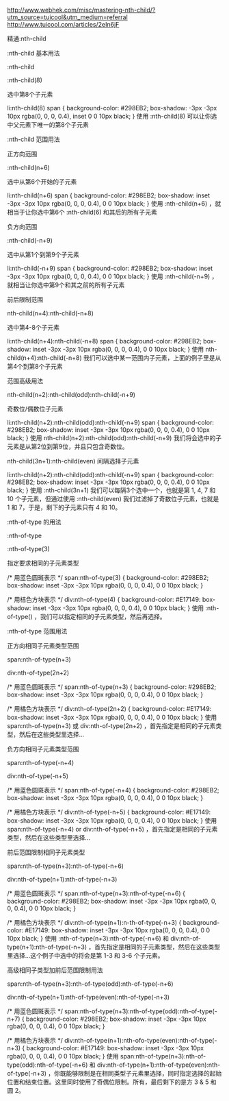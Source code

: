 http://www.webhek.com/misc/mastering-nth-child/?utm_source=tuicool&utm_medium=referral
http://www.tuicool.com/articles/2eIn6jF

精通:nth-child

:nth-child 基本用法

:nth-child

:nth-child(8)

选中第8个子元素


li:nth-child(8) span {
    background-color: #298EB2;
    box-shadow: -3px -3px 10px rgba(0, 0, 0, 0.4), inset 0 0 10px black;
}
使用 :nth-child(8) 可以让你选中父元素下唯一的第8个子元素

:nth-child 范围用法

正方向范围

:nth-child(n+6)

选中从第6个开始的子元素


li:nth-child(n+6) span {
    background-color: #298EB2;
    box-shadow: inset -3px -3px 10px rgba(0, 0, 0, 0.4), 0 0 10px black;
}
使用 :nth-child(n+6) ，就相当于让你选中第6个 :nth-child(6) 和其后的所有子元素

负方向范围

:nth-child(-n+9)

选中从第1个到第9个子元素


li:nth-child(-n+9) span {
    background-color: #298EB2;
    box-shadow: inset -3px -3px 10px rgba(0, 0, 0, 0.4), 0 0 10px black;
}
使用 :nth-child(-n+9) ，就相当让你选中第9个和其之前的所有子元素

前后限制范围

nth-child(n+4):nth-child(-n+8)

选中第4-8个子元素


li:nth-child(n+4):nth-child(-n+8) span {
    background-color: #298EB2;
    box-shadow: inset -3px -3px 10px rgba(0, 0, 0, 0.4), 0 0 10px black;
}
使用 nth-child(n+4):nth-child(-n+8) 我们可以选中某一范围内子元素，上面的例子里是从第4个到第8个子元素

范围高级用法

nth-child(n+2):nth-child(odd):nth-child(-n+9)

奇数位/偶数位子元素


li:nth-child(n+2):nth-child(odd):nth-child(-n+9) span {
    background-color: #298EB2;
    box-shadow: inset -3px -3px 10px rgba(0, 0, 0, 0.4), 0 0 10px black;
}
使用 nth-child(n+2):nth-child(odd):nth-child(-n+9) 我们将会选中的子元素是从第2位到第9位，并且只包含奇数位。

nth-child(3n+1):nth-child(even) 间隔选择子元素


li:nth-child(n+2):nth-child(odd):nth-child(-n+9) span {
    background-color: #298EB2;
    box-shadow: inset -3px -3px 10px rgba(0, 0, 0, 0.4), 0 0 10px black;
}
使用 :nth-child(3n+1) 我们可以每隔3个选中一个，也就是第 1, 4, 7 和 10 个子元素，但通过使用 :nth-child(even) 我们过滤掉了奇数位子元素，也就是 1 和 7，于是，剩下的子元素只有 4 和 10。

:nth-of-type 的用法

:nth-of-type

:nth-of-type(3)

指定要求相同的子元素类型


/* 用蓝色圆斑表示 */
span:nth-of-type(3) {
  background-color: #298EB2;
  box-shadow: inset -3px -3px 10px rgba(0, 0, 0, 0.4), 0 0 10px black;
}

/* 用桔色方块表示 */
div:nth-of-type(4) {
  background-color: #E17149:
  box-shadow: inset -3px -3px 10px rgba(0, 0, 0, 0.4), 0 0 10px black; 
}
使用 :nth-of-type() ，我们可以指定相同的子元素类型，然后再选择。

:nth-of-type 范围用法

正方向相同子元素类型范围

span:nth-of-type(n+3)

div:nth-of-type(2n+2)


/* 用蓝色圆斑表示 */
span:nth-of-type(n+3) {
  background-color: #298EB2;
  box-shadow: inset -3px -3px 10px rgba(0, 0, 0, 0.4), 0 0 10px black;
}

/* 用橘色方块表示 */
div:nth-of-type(2n+2) {
  background-color: #E17149:
  box-shadow: inset -3px -3px 10px rgba(0, 0, 0, 0.4), 0 0 10px black; 
}
使用 span:nth-of-type(n+3) 或 div:nth-of-type(2n+2) ，首先指定是相同的子元素类型，然后在这些类型里选择...

负方向相同子元素类型范围

span:nth-of-type(-n+4)

div:nth-of-type(-n+5)


/* 用蓝色圆斑表示 */
span:nth-of-type(-n+4) {
  background-color: #298EB2;
  box-shadow: inset -3px -3px 10px rgba(0, 0, 0, 0.4), 0 0 10px black;
}

/* 用橘色方块表示 */
div:nth-of-type(-n+5) {
  background-color: #E17149:
  box-shadow: inset -3px -3px 10px rgba(0, 0, 0, 0.4), 0 0 10px black; 
}
使用 span:nth-of-type(-n+4) or div:nth-of-type(-n+5) ，首先指定是相同的子元素类型，然后在这些类型里选择...

前后范围限制相同子元素类型

span:nth-of-type(n+3):nth-of-type(-n+6)

div:nth-of-type(n+1):nth-of-type(-n+3)


/* 用蓝色圆斑表示 */
span:nth-of-type(n+3):nth-of-type(-n+6) {
  background-color: #298EB2;
  box-shadow: inset -3px -3px 10px rgba(0, 0, 0, 0.4), 0 0 10px black;
}

/* 用橘色方块表示 */
div:nth-of-type(n+1):n-th-of-type(-n+3) {
  background-color: #E17149:
  box-shadow: inset -3px -3px 10px rgba(0, 0, 0, 0.4), 0 0 10px black;
}
使用 :nth-of-type(n+3):nth-of-type(-n+6) 和 div:nth-of-type(n+1):nth-of-type(-n+3) ，首先指定是相同的子元素类型，然后在这些类型里选择...这个例子中选中的将会是第 1-3 和 3-6 个子元素。

高级相同子类型加前后范围限制用法

span:nth-of-type(n+3):nth-of-type(odd):nth-of-type(-n+6)

div:nth-of-type(n+1):nth-of-type(even):nth-of-type(-n+3)


/* 用蓝色圆斑表示 */
span:nth-of-type(n+3):nth-of-type(odd):nth-of-type(-n+7) {
  background-color: #298EB2;
  box-shadow: inset -3px -3px 10px rgba(0, 0, 0, 0.4), 0 0 10px black;
}

/* 用橘色方块表示 */
div:nth-of-type(n+1):nth-ofo-type(even):nth-of-type(-n+3)  {
  background-color: #E17149:
  box-shadow: inset -3px -3px 10px rgba(0, 0, 0, 0.4), 0 0 10px black; 
}
使用 span:nth-of-type(n+3):nth-of-type(odd):nth-of-type(-n+6) 和 div:nth-of-type(n+1):nth-of-type(even):nth-of-type(-n+3) ，你既能够限制是在相同类型子元素里选择，同时指定选择的起始位置和结束位置。这里同时使用了奇偶位限制。所有，最后剩下的是方 3 & 5 和 圆 2。